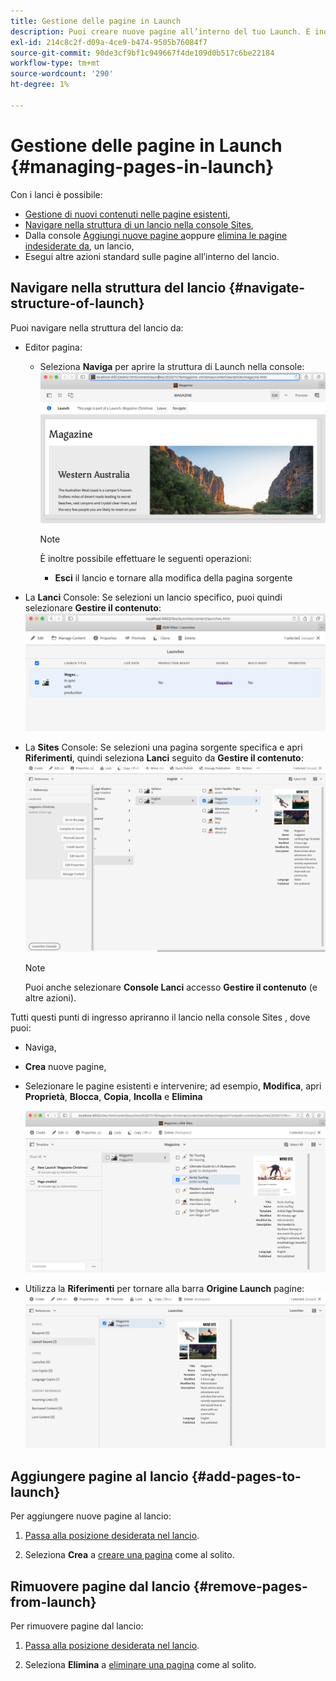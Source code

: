 ```yaml
---
title: Gestione delle pagine in Launch
description: Puoi creare nuove pagine all’interno del tuo Launch. È inoltre possibile eliminare le pagine indesiderate.
exl-id: 214c8c2f-d09a-4ce9-b474-9505b76084f7
source-git-commit: 90de3cf9bf1c949667f4de109d0b517c6be22184
workflow-type: tm+mt
source-wordcount: '290'
ht-degree: 1%

---
```


# Gestione delle pagine in Launch {#managing-pages-in-launch}

Con i lanci è possibile:

* [Gestione di nuovi contenuti nelle pagine esistenti](/help/sites-cloud/authoring/launches/editing.md),
* [Navigare nella struttura di un lancio nella console Sites](#navigate-structure-of-launch),
* Dalla console [Aggiungi nuove pagine a](#add-pages-to-launch)oppure [elimina le pagine indesiderate da](#remove-pages-from-launch), un lancio,
* Esegui altre azioni standard sulle pagine all’interno del lancio.

## Navigare nella struttura del lancio {#navigate-structure-of-launch}

Puoi navigare nella struttura del lancio da:

* Editor pagina:

   * Seleziona **Naviga** per aprire la struttura di Launch nella console:
      ![Navigare al lancio dall’Editor pagina](/help/sites-cloud/authoring/assets/launches-navigate-page-editor.png)

      >[!NOTE]
      >
      >È inoltre possibile effettuare le seguenti operazioni:
      >
      >* **Esci** il lancio e tornare alla modifica della pagina sorgente


* La **Lanci** Console: Se selezioni un lancio specifico, puoi quindi selezionare **Gestire il contenuto**:
   ![Console Launch - Gestione contenuto](/help/sites-cloud/authoring/assets/launches-navigate-launches-console.png)

* La **Sites** Console: Se selezioni una pagina sorgente specifica e apri **Riferimenti**, quindi seleziona **Lanci** seguito da **Gestire il contenuto**:
   ![Console Launch - Gestione contenuto](/help/sites-cloud/authoring/assets/launches-navigate-sites-console.png)

   >[!NOTE]
   >
   >Puoi anche selezionare **Console Lanci** accesso **Gestire il contenuto** (e altre azioni).

Tutti questi punti di ingresso apriranno il lancio nella console Sites , dove puoi:

* Naviga,
* **Crea** nuove pagine,
* Selezionare le pagine esistenti e intervenire; ad esempio, **Modifica**, apri **Proprietà**, **Blocca**, **Copia**, **Incolla** e **Elimina**

   ![Navigare all’avvio nella console Sites da Gestione contenuto](/help/sites-cloud/authoring/assets/launches-navigate-manage-content.png)
* Utilizza la **Riferimenti** per tornare alla barra **Origine Launch** pagine:
   ![Console Sites - Origine Launch](/help/sites-cloud/authoring/assets/launches-navigate-launch-source.png)

## Aggiungere pagine al lancio {#add-pages-to-launch}

Per aggiungere nuove pagine al lancio:

1. [Passa alla posizione desiderata nel lancio](#navigate-structure-of-launch).

1. Seleziona **Crea** a [creare una pagina](/help/sites-cloud/authoring/fundamentals/organizing-pages.md#creating-a-new-page) come al solito.

## Rimuovere pagine dal lancio {#remove-pages-from-launch}

Per rimuovere pagine dal lancio:

1. [Passa alla posizione desiderata nel lancio](#navigate-structure-of-launch).

1. Seleziona **Elimina** a [eliminare una pagina](/help/sites-cloud/authoring/fundamentals/organizing-pages.md#deleting-a-page) come al solito.
